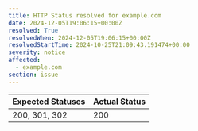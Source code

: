 ```yaml
---
title: HTTP Status resolved for example.com
date: 2024-12-05T19:06:15+00:00Z
resolved: True
resolvedWhen: 2024-12-05T19:06:15+00:00Z
resolvedStartTime: 2024-10-25T21:09:43.191474+00:00
severity: notice
affected:
  - example.com
section: issue
---
```


| Expected Statuses | Actual Status  |
|-------------------|----------------|
| 200, 301, 302 | 200 |
